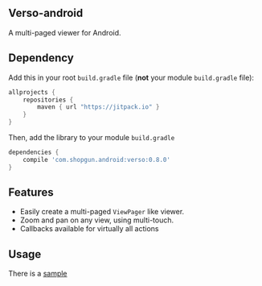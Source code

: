 ## Verso-android

A multi-paged viewer for Android.

## Dependency

Add this in your root `build.gradle` file (**not** your module `build.gradle` file):

```gradle
allprojects {
	repositories {
        maven { url "https://jitpack.io" }
    }
}
```

Then, add the library to your module `build.gradle`
```gradle
dependencies {
    compile 'com.shopgun.android:verso:0.8.0'
}
```

## Features
- Easily create a multi-paged `ViewPager` like viewer.
- Zoom and pan on any view, using multi-touch.
- Callbacks available for virtually all actions

## Usage
There is a [sample](https://github.com/shopgun/verso-android/tree/master/sample) 

